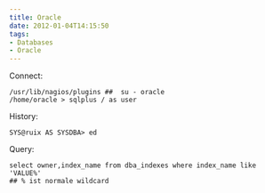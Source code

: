 ```yaml
---
title: Oracle
date: 2012-01-04T14:15:50
tags: 
- Databases
- Oracle
---
```


Connect:

    /usr/lib/nagios/plugins ##  su - oracle
    /home/oracle > sqlplus / as user

History:

    SYS@ruix AS SYSDBA> ed

Query:

    select owner,index_name from dba_indexes where index_name like 'VALUE%'
    ## % ist normale wildcard